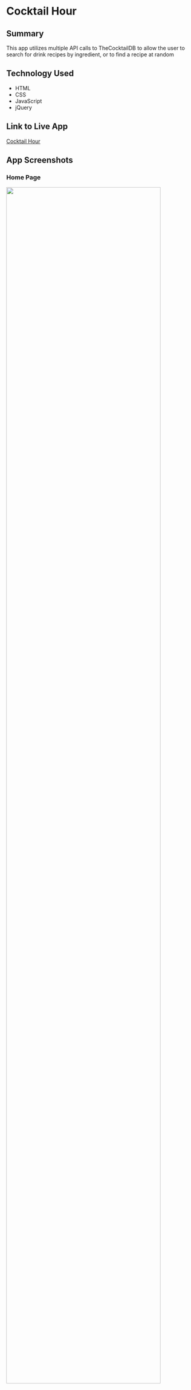 Cocktail Hour
=============

## Summary

This app utilizes multiple API calls to TheCocktailDB to allow the user to search for drink recipes by ingredient,
or to find a recipe at random

## Technology Used

- HTML
- CSS
- JavaScript
- jQuery

## Link to Live App

[Cocktail Hour](https://caitlingreer.github.io/CocktailHour/)

## App Screenshots

### Home Page

<img src="https://user-images.githubusercontent.com/74423390/103915075-ba149080-50d8-11eb-84e1-e7afecc8808e.png" width="90%"></img> 

### Random Drink Page

<img src="https://user-images.githubusercontent.com/74423390/103915460-3effaa00-50d9-11eb-8290-ffa566f61bf5.png" width="90%"></img> 

### Search Results for User Search

<img src="https://user-images.githubusercontent.com/74423390/103915116-c6005280-50d8-11eb-9041-71dce2d7eccc.png" width="90%"></img> 

### Search Results with Recipe visible
<img src="https://user-images.githubusercontent.com/74423390/103915129-cb5d9d00-50d8-11eb-8fc4-7b855244dc64.png" width="90%"></img> 
